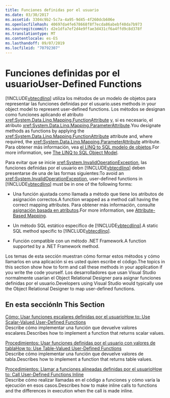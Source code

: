 ```yaml
---
title: Funciones definidas por el usuario
ms.date: 03/30/2017
ms.assetid: 3304c9b2-5c7a-4a95-9d45-4f260dcb606e
ms.openlocfilehash: 40697da4fe678668f8f7ecda86abebf40da7b973
ms.sourcegitcommit: d2e1dfa7ef2d4e9ffae3d431cf6a4ffd9c8d378f
ms.translationtype: MT
ms.contentlocale: es-ES
ms.lasthandoff: 09/07/2019
ms.locfileid: "70792307"
---
```

# <a name="user-defined-functions"></a><span data-ttu-id="30532-102">Funciones definidas por el usuario</span><span class="sxs-lookup"><span data-stu-id="30532-102">User-Defined Functions</span></span>
[!INCLUDE[vbtecdlinq](../../../../../../includes/vbtecdlinq-md.md)] <span data-ttu-id="30532-103">utiliza los métodos de un modelo de objetos para representar las funciones definidas por el usuario.</span><span class="sxs-lookup"><span data-stu-id="30532-103">uses methods in your object model to represent user-defined functions.</span></span> <span data-ttu-id="30532-104">Los métodos se designan como funciones aplicando el atributo <xref:System.Data.Linq.Mapping.FunctionAttribute> y, si es necesario, el atributo <xref:System.Data.Linq.Mapping.ParameterAttribute>.</span><span class="sxs-lookup"><span data-stu-id="30532-104">You designate methods as functions by applying the <xref:System.Data.Linq.Mapping.FunctionAttribute> attribute and, where required, the <xref:System.Data.Linq.Mapping.ParameterAttribute> attribute.</span></span> <span data-ttu-id="30532-105">Para obtener más información, vea [el LINQ to SQL modelo de objetos](the-linq-to-sql-object-model.md).</span><span class="sxs-lookup"><span data-stu-id="30532-105">For more information, see [The LINQ to SQL Object Model](the-linq-to-sql-object-model.md).</span></span>  
  
 <span data-ttu-id="30532-106">Para evitar que se inicie <xref:System.InvalidOperationException>, las funciones definidas por el usuario en [!INCLUDE[vbtecdlinq](../../../../../../includes/vbtecdlinq-md.md)] deben presentarse de una de las formas siguientes:</span><span class="sxs-lookup"><span data-stu-id="30532-106">To avoid an <xref:System.InvalidOperationException>, user-defined functions in [!INCLUDE[vbtecdlinq](../../../../../../includes/vbtecdlinq-md.md)] must be in one of the following forms:</span></span>  
  
- <span data-ttu-id="30532-107">Una función ajustada como llamada a método que tiene los atributos de asignación correctos.</span><span class="sxs-lookup"><span data-stu-id="30532-107">A function wrapped as a method call having the correct mapping attributes.</span></span> <span data-ttu-id="30532-108">Para obtener más información, consulte [asignación basada en atributos](attribute-based-mapping.md).</span><span class="sxs-lookup"><span data-stu-id="30532-108">For more information, see [Attribute-Based Mapping](attribute-based-mapping.md).</span></span>  
  
- <span data-ttu-id="30532-109">Un método SQL estático específico de [!INCLUDE[vbtecdlinq](../../../../../../includes/vbtecdlinq-md.md)].</span><span class="sxs-lookup"><span data-stu-id="30532-109">A static SQL method specific to [!INCLUDE[vbtecdlinq](../../../../../../includes/vbtecdlinq-md.md)].</span></span>  
  
- <span data-ttu-id="30532-110">Función compatible con un método .NET Framework.</span><span class="sxs-lookup"><span data-stu-id="30532-110">A function supported by a .NET Framework method.</span></span>  
  
 <span data-ttu-id="30532-111">Los temas de esta sección muestran cómo formar estos métodos y cómo llamarlos en una aplicación si es usted quien escribe el código.</span><span class="sxs-lookup"><span data-stu-id="30532-111">The topics in this section show how to form and call these methods in your application if you write the code yourself.</span></span> <span data-ttu-id="30532-112">Los desarrolladores que usan Visual Studio normalmente usarían el Object Relational Designer para asignar funciones definidas por el usuario.</span><span class="sxs-lookup"><span data-stu-id="30532-112">Developers using Visual Studio would typically use the Object Relational Designer to map user-defined functions.</span></span>  
  
## <a name="in-this-section"></a><span data-ttu-id="30532-113">En esta sección</span><span class="sxs-lookup"><span data-stu-id="30532-113">In This Section</span></span>  
 [<span data-ttu-id="30532-114">Cómo: Usar funciones escalares definidas por el usuario</span><span class="sxs-lookup"><span data-stu-id="30532-114">How to: Use Scalar-Valued User-Defined Functions</span></span>](how-to-use-scalar-valued-user-defined-functions.md)  
 <span data-ttu-id="30532-115">Describe cómo implementar una función que devuelve valores escalares.</span><span class="sxs-lookup"><span data-stu-id="30532-115">Describes how to implement a function that returns scalar values.</span></span>  
  
 [<span data-ttu-id="30532-116">Procedimientos: Usar funciones definidas por el usuario con valores de tabla</span><span class="sxs-lookup"><span data-stu-id="30532-116">How to: Use Table-Valued User-Defined Functions</span></span>](how-to-use-table-valued-user-defined-functions.md)  
 <span data-ttu-id="30532-117">Describe cómo implementar una función que devuelve valores de tabla.</span><span class="sxs-lookup"><span data-stu-id="30532-117">Describes how to implement a function that returns table values.</span></span>  
  
 [<span data-ttu-id="30532-118">Procedimientos: Llamar a funciones alineadas definidas por el usuario</span><span class="sxs-lookup"><span data-stu-id="30532-118">How to: Call User-Defined Functions Inline</span></span>](how-to-call-user-defined-functions-inline.md)  
 <span data-ttu-id="30532-119">Describe cómo realizar llamadas en el código a funciones y cómo varía la ejecución en esos casos.</span><span class="sxs-lookup"><span data-stu-id="30532-119">Describes how to make inline calls to functions and the differences in execution when the call is made inline.</span></span>
